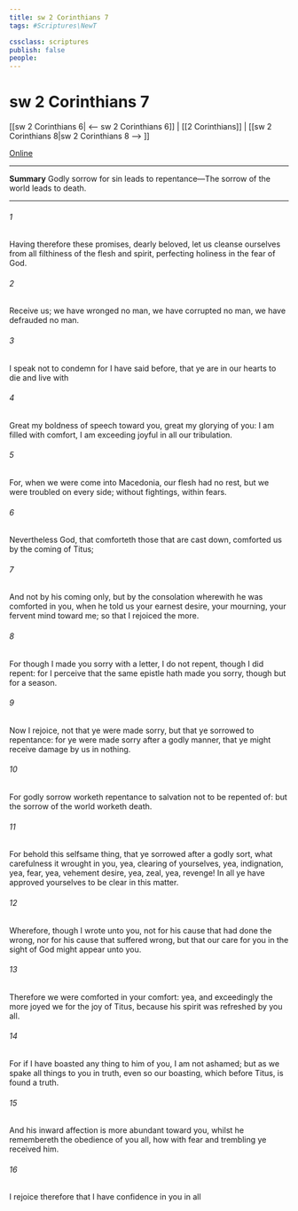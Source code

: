```yaml
---
title: sw 2 Corinthians 7
tags: #Scriptures\NewT

cssclass: scriptures
publish: false
people:
---
```


# sw 2 Corinthians 7
[[sw 2 Corinthians 6| <-- sw 2 Corinthians 6]] | [[2 Corinthians]] | [[sw 2 Corinthians 8|sw 2 Corinthians 8 --> ]]

[Online](https://churchofjesuschrist.org/study/scriptures/nt/2-cor/7?lang=eng)

---
__Summary__
Godly sorrow for sin leads to repentance—The sorrow of the world leads to death.

---
###### 1 
Having therefore these promises, dearly beloved, let us cleanse ourselves from all filthiness of the flesh and spirit, perfecting holiness in the fear of God.

###### 2 
Receive us; we have wronged no man, we have corrupted no man, we have defrauded no man.

###### 3 
I speak not  to condemn  for I have said before, that ye are in our hearts to die and live with 

###### 4 
Great  my boldness of speech toward you, great  my glorying of you: I am filled with comfort, I am exceeding joyful in all our tribulation.

###### 5 
For, when we were come into Macedonia, our flesh had no rest, but we were troubled on every side; without  fightings, within  fears.

###### 6 
Nevertheless God, that comforteth those that are cast down, comforted us by the coming of Titus;

###### 7 
And not by his coming only, but by the consolation wherewith he was comforted in you, when he told us your earnest desire, your mourning, your fervent mind toward me; so that I rejoiced the more.

###### 8 
For though I made you sorry with a letter, I do not repent, though I did repent: for I perceive that the same epistle hath made you sorry, though  but for a season.

###### 9 
Now I rejoice, not that ye were made sorry, but that ye sorrowed to repentance: for ye were made sorry after a godly manner, that ye might receive damage by us in nothing.

###### 10 
For godly sorrow worketh repentance to salvation not to be repented of: but the sorrow of the world worketh death.

###### 11 
For behold this selfsame thing, that ye sorrowed after a godly sort, what carefulness it wrought in you, yea,  clearing of yourselves, yea,  indignation, yea,  fear, yea,  vehement desire, yea,  zeal, yea,  revenge! In all  ye have approved yourselves to be clear in this matter.

###### 12 
Wherefore, though I wrote unto you,  not for his cause that had done the wrong, nor for his cause that suffered wrong, but that our care for you in the sight of God might appear unto you.

###### 13 
Therefore we were comforted in your comfort: yea, and exceedingly the more joyed we for the joy of Titus, because his spirit was refreshed by you all.

###### 14 
For if I have boasted any thing to him of you, I am not ashamed; but as we spake all things to you in truth, even so our boasting, which  before Titus, is found a truth.

###### 15 
And his inward affection is more abundant toward you, whilst he remembereth the obedience of you all, how with fear and trembling ye received him.

###### 16 
I rejoice therefore that I have confidence in you in all 

